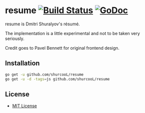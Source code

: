 # resume [![Build Status](https://travis-ci.org/shurcooL/resume.svg?branch=master)](https://travis-ci.org/shurcooL/resume) [![GoDoc](https://godoc.org/github.com/shurcooL/resume?status.svg)](https://godoc.org/github.com/shurcooL/resume)

resume is Dmitri Shuralyov's résumé.

The implementation is a little experimental and not to be taken very seriously.

Credit goes to Pavel Bennett for original frontend design.

Installation
------------

```bash
go get -u github.com/shurcooL/resume
go get -u -d -tags=js github.com/shurcooL/resume
```

License
-------

-	[MIT License](https://opensource.org/licenses/mit-license.php)
